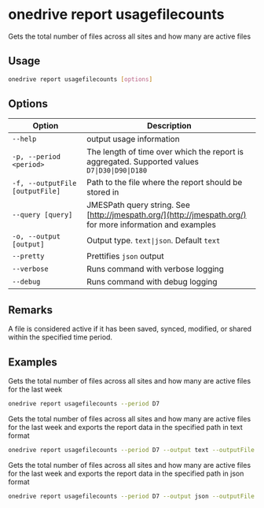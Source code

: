 # onedrive report usagefilecounts

Gets the total number of files across all sites and how many are active files

## Usage

```sh
onedrive report usagefilecounts [options]
```

## Options

Option|Description
------|-----------
`--help`|output usage information
`-p, --period <period>`|The length of time over which the report is aggregated. Supported values `D7\|D30\|D90\|D180`
`-f, --outputFile [outputFile]`|Path to the file where the report should be stored in
`--query [query]`|JMESPath query string. See [http://jmespath.org/](http://jmespath.org/) for more information and examples
`-o, --output [output]`|Output type. `text\|json`. Default `text`
`--pretty`|Prettifies `json` output
`--verbose`|Runs command with verbose logging
`--debug`|Runs command with debug logging

## Remarks

A file is considered active if it has been saved, synced, modified, or shared within the specified time period.

## Examples

Gets the total number of files across all sites and how many are active files for the last week

```sh
onedrive report usagefilecounts --period D7
```

Gets the total number of files across all sites and how many are active files for the last week and exports the report data in the specified path in text format

```sh
onedrive report usagefilecounts --period D7 --output text --outputFile "usagefilecounts.txt"
```

Gets the total number of files across all sites and how many are active files for the last week and exports the report data in the specified path in json format

```sh
onedrive report usagefilecounts --period D7 --output json --outputFile "usagefilecounts.json"
```
